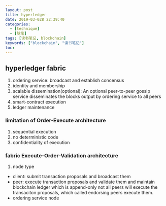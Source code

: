 ```yaml
---
layout: post
title: hyperledger
date: 2019-03-028 22:39:40
categories: 
  - [technique]
  - [随笔]
tags: [读书笔记, blockchain]
keywords: ["blockchain", "读书笔记"]
toc:
---
```


## hyperledger fabric
1. ordering service: broadcast and establish concensus
2. identity and membership
3. scalable dissemination(optional): An optional peer-to-peer gossip service disseminates the blocks output by ordering service to all peers
4. smart-contract execution
5. ledger maintenance

### limitation of Order-Execute architecture
1. sequential execution
2. no deterministic code
3. confidentiality of execution

### fabric Execute-Order-Validation architecture
1. node type
- client: submit transaction proposals  and broadcast them
- peer: execute transaction proposals and validate them and maintain blockchain ledger which is append-only
  not all peers will execute the transaciton proposals, which called endorsing peers execute them.
- ordering service node
